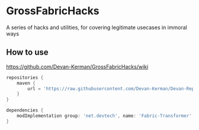 # GrossFabricHacks
A series of hacks and utilities, for covering legitimate usecases in immoral ways

How to use
---
https://github.com/Devan-Kerman/GrossFabricHacks/wiki

```groovy
repositories {
	maven {
		url = 'https://raw.githubusercontent.com/Devan-Kerman/Devan-Repo/master/'
	}
}

dependencies {
    modImplementation group: 'net.devtech', name: 'Fabric-Transformer', version: '1.0'
}
```
